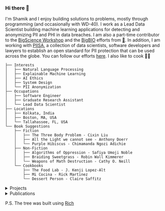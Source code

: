 ### Hi there 👋
I'm Shamik and I enjoy building solutions to problems, mostly through programming (and occasionally with WD-40). I work as a Lead Data Scientist building machine learning applications for detecting and anonymizing PII and PHI in data breaches. I am also a part-time contributor to the [BigScience Workshop](https://github.com/bigscience-workshop) and the [BigBIO](https://github.com/bigscience-workshop/biomedical) efforts from [🤗](https://huggingface.co/). In addition, I am working with [PIISA](https://github.com/piisa), a collection of data scientists, software developers and lawyers to establish an open standard for PII protection that can be used across the globe. You can follow our efforts [here](https://privacyprotection.substack.com/). I also like to cook 👨‍🍳

```
├── Interests
│   ├── Natural Language Processing
│   ├── Explainable Machine Learning
│   ├── AI Ethics
│   ├── System Design
│   └── PII Anonymization
├── Occupations
│   ├── Software Engineer
│   ├── Graduate Research Assistant
│   └── Lead Data Scientist
├── Locations
│   ├── Kolkata, India
│   ├── Boston, MA, USA
│   └── Tallahassee, FL, USA
└── Book Suggestions
    ├── Fiction
    │   ├── The Three Body Problem - Cixin Liu
    │   ├── All the Light we cannot see - Anthony Doerr
    │   └── Purple Hibiscus - Chimamanda Ngozi Adichie
    ├── Non-Fiction
    │   ├── Algorithms of Oppression - Safiya Umoji Noble
    │   ├── Braiding Sweetgrass - Robin Wall Kimmerer
    │   └── Weapons of Math Destruction - Cathy O. Neill
    └── Cookbooks
        ├── The Food Lab - J. Kenji Lopez-Alt
        ├── Mi Cocina - Rick Martinez
        └── Dessert Person - Claire Saffitz
```
<details>
  <summary>Projects</summary>
  
  1. [Scientific Title Generator](https://huggingface.co/spaces/shamikbose89/title-generator-from-abstract)
  2. [BigBIO dataloaders](https://github.com/pulls?user=bigscience-workshop&q=is%3Apr+author%3Ashamikbose+archived%3Afalse&user=bigscience-workshop)
  3. [MIT 6.006 Solution Notebooks](https://github.com/shamikbose/MIT6.006)
  
</details>
<details>
  
  <summary>Publications</summary>
  
  1. [Explaining AI for Malware Detection: Analysis of Mechanisms of MalConv](https://ieeexplore.ieee.org/abstract/document/9207322)
  2. [PhD Thesis: Towards Explainability in Machine Learning for Malware Detection](https://diginole.lib.fsu.edu/islandora/object/fsu:776810/datastream/PDF/view)
  3. [Static Malware Modeling and Detection using Topic Models](https://www.ieee-security.org/TC/SP2016/poster-abstracts/55-poster_abstract.pdf)
  4. [BigBIO: A Framework for Data-Centric Biomedical Natural Language Processing](https://arxiv.org/abs/2206.15076)
  
</details>

P.S. The tree was built using [Rich](https://github.com/Textualize/rich)
